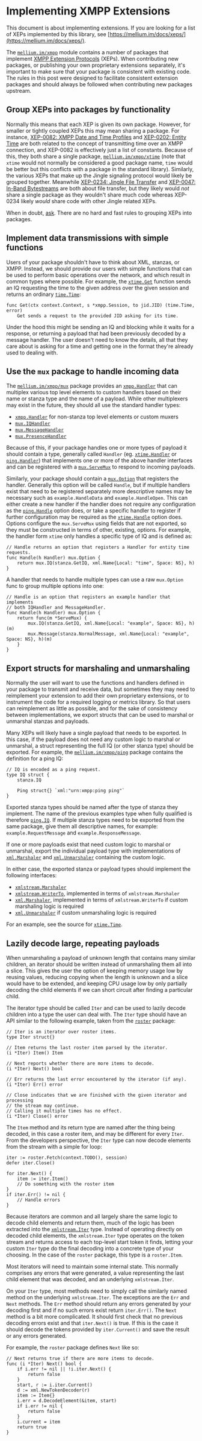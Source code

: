 # Implementing XMPP Extensions

This document is about implementing extensions.
If you are looking for a list of XEPs implemented by this library, see
[https://mellium.im/docs/xeps/](https://mellium.im/docs/xeps/).

The [`mellium.im/xmpp`] module contains a number of packages that implement
[XMPP Extension Protocols][XEP] (XEPs).
When contributing new packages, or publishing your own proprietary extensions
separately, it's important to make sure that your package is consistent with
existing code.
The rules in this post were designed to facilitate consistent extension packages
and should always be followed when contributing new packages upstream.

## Group XEPs into packages by functionality

Normally this means that each XEP is given its own package.
However, for smaller or tightly coupled XEPs this may mean sharing a package.
For instance, [XEP-0082: XMPP Date and Time Profiles][XEP-0082] and [XEP-0202:
Entity Time][XEP-0202] are both related to the concept of transmitting time over
an XMPP connection, and XEP-0082 is effectively just a list of constants.
Because of this, they both share a single package,
[`mellium.im/xmpp/xtime`][`mellium.im/xmpp/xtime`] (note that `xtime` would not
normally be considered a good package name, `time` would be better but this
conflicts with a package in the standard library).
Similarly, the various XEPs that make up the Jingle signaling protocol would
likely be grouped together.
Meanwhile [XEP-0234: Jingle File Transfer][XEP-0234] and [XEP-0047: In-Band
Bytestreams][XEP-0047] are both about file transfer, but they likely would *not*
share a single package as they wouldn't share much code whereas XEP-0234 likely
*would* share code with other Jingle related XEPs.

When in doubt, [ask][support].
There are no hard and fast rules to grouping XEPs into packages.


## Implement data transmissions with simple functions

Users of your package shouldn't have to think about XML, stanzas, or XMPP.
Instead, we should provide our users with simple functions that can be used to
perform basic operations over the network, and which result in common types
where possible.
For example, the [`xtime.Get`] function sends an IQ requesting the time to the
given address over the given session and returns an ordinary [`time.Time`]:

    func Get(ctx context.Context, s *xmpp.Session, to jid.JID) (time.Time, error)
        Get sends a request to the provided JID asking for its time.

Under the hood this might be sending an IQ and blocking while it waits for a
response, or returning a payload that had been previously decoded by a message
handler.
The user doesn't need to know the details, all that they care about is asking
for a time and getting one in the format they're already used to dealing with.


## Use the `mux` package to handle incoming data

The [`mellium.im/xmpp/mux`] package provides an [`xmpp.Handler`] that can
multiplex various top level elements to custom handlers based on their name or
stanza type and the name of a payload.
While other multiplexers may exist in the future, they should all use the
standard handler types:

- [`xmpp.Handler`] for non-stanza top level elements or custom muxers
- [`mux.IQHandler`]
- [`mux.MessageHandler`]
- [`mux.PresenceHandler`]

Because of this, if your package handles one or more types of payload it should
contain a type, generally called `Handler` (eg. [`xtime.Handler`] or
[`ping.Handler`]) that implements one or more of the above handler interfaces
and can be registered with a [`mux.ServeMux`] to respond to incoming payloads.

Similarly, your package should contain a [`mux.Option`] that registers the
handler.
Generally this option will be called `Handle`, but if multiple handlers exist
that need to be registered separately more descriptive names may be necessary
such as `example.HandleData` and `example.HandleOpen`.
This can either create a new handler if the handler does not require any
configuration as the [`ping.Handle`] option does, or take a specific handler to
register if further configuration may be required as the [`xtime.Handle`] option
does.
Options configure the `mux.ServeMux` using fields that are not exported, so they
must be constructed in terms of other, existing, options.
For example, the handler form `xtime` only handles a specific type of IQ and is
defined as:

    // Handle returns an option that registers a Handler for entity time requests.
    func Handle(h Handler) mux.Option {
    	return mux.IQ(stanza.GetIQ, xml.Name{Local: "time", Space: NS}, h)
    }

A handler that needs to handle multiple types can use a raw `mux.Option` func to
group multiple options into one:

    // Handle is an option that registers an example handler that implements
    // both IQHandler and MessageHandler.
    func Handle(h Handler) mux.Option {
    	return func(m *ServeMux) {
    		mux.IQ(stanza.GetIQ, xml.Name{Local: "example", Space: NS}, h)(m)
    		mux.Message(stanza.NormalMessage, xml.Name{Local: "example", Space: NS}, h)(m)
    	}
    }


## Export structs for marshaling and unmarshaling

Normally the user will want to use the functions and handlers defined in your
package to transmit and receive data, but sometimes they may need to reimplement
your extension to add their own proprietary extensions, or to instrument the
code for a required logging or metrics library.
So that users can reimplement as little as possible, and for the sake of
consistency between implementations, we export structs that can be used to
marshal or unmarshal stanzas and payloads.

Many XEPs will likely have a single payload that needs to be exported.
In this case, if the payload does not need any custom logic to marshal or
unmarshal, a struct representing the full IQ (or other stanza type) should be
exported.
For example, the [`mellium.im/xmpp/ping`] package contains the definition for a
ping IQ:

    // IQ is encoded as a ping request.
    type IQ struct {
    	stanza.IQ

    	Ping struct{} `xml:"urn:xmpp:ping ping"`
    }

Exported stanza types should be named after the type of stanza they implement.
The name of the previous examples type when fully qualified is therefore
[`ping.IQ`].
If multiple stanza types need to be exported from the same package, give them
all descriptive names, for example: `example.RequestMessage` and
`example.ResponseMessage`.

If one or more payloads exist that need custom logic to marshal or unmarshal,
export the individual payload type with implementations of [`xml.Marshaler`]
and [`xml.Unmarshaler`] containing the custom logic.

In either case, the exported stanza or payload types should implement the
following interfaces:

- [`xmlstream.Marshaler`]
- [`xmlstream.WriterTo`], implemented in terms of `xmlstream.Marshaler`
- [`xml.Marshaler`], implemented in terms of `xmlstream.WriterTo` if custom
  marshaling logic is required
- [`xml.Unmarshaler`] if custom unmarshaling logic is required

For an example, see the source for [`xtime.Time`].


## Lazily decode large, repeating payloads

When unmarshaling a payload of unknown length that contains many similar
children, an iterator should be written instead of unmarshaling them all into a
slice.
This gives the user the option of keeping memory usage low by reusing values,
reducing copying when the length is unknown and a slice would have to be
extended, and keeping CPU usage low by only partially decoding the child
elements if we can short circuit after finding a particular child.

The iterator type should be called `Iter` and can be used to lazily decode
children into a type the user can deal with.
The `Iter` type should have an API similar to the following example, taken from
the [`roster`] package:

```
// Iter is an iterator over roster items.
type Iter struct{}

// Item returns the last roster item parsed by the iterator.
(i *Iter) Item() Item

// Next reports whether there are more items to decode.
(i *Iter) Next() bool

// Err returns the last error encountered by the iterator (if any).
(i *Iter) Err() error

// Close indicates that we are finished with the given iterator and processing
// the stream may continue.
// Calling it multiple times has no effect.
(i *Iter) Close() error
```

The `Item` method and its return type are named after the thing being
decoded, in this case a roster item, and may be different for every `Iter`.
From the developers perspective, the `Iter` type can now decode elements from
the stream with a simple for loop:

```
iter := roster.Fetch(context.TODO(), session)
defer iter.Close()

for iter.Next() {
	item := iter.Item()
	// Do something with the roster item
}
if iter.Err() != nil {
	// Handle errors
}
```

Because iterators are common and all largely share the same logic to decode
child elements and return them, much of the logic has been extracted into the
[`xmlstream.Iter`] type.
Instead of operating directly on decoded child elements, the `xmlstream.Iter`
type operates on the token stream and returns access to each top-level start
token it finds, letting your custom `Iter` type do the final decoding into a
concrete type of your choosing.
In the case of the `roster` package, this type is a `roster.Item`.

Most iterators will need to maintain some internal state.
This normally comprises any errors that were generated, a value representing the
last child element that was decoded, and an underlying `xmlstream.Iter`.

On your `Iter` type, most methods need to simply call the similarly named method
on the underlying `xmlstream.Iter`.
The exceptions are the `Err` and `Next` methods.
The `Err` method should return any errors generated by your decoding first and
if no such errors exist return `iter.Err()`.
The `Next` method is a bit more complicated.
It should first check that no previous decoding errors exist and that
`iter.Next()` is true.
If this is the case it should decode the tokens provided by `iter.Current()` and
save the result or any errors generated.

For example, the `roster` package defines `Next` like so:

```
// Next returns true if there are more items to decode.
func (i *Iter) Next() bool {
	if i.err != nil || !i.iter.Next() {
		return false
	}
	start, r := i.iter.Current()
	d := xml.NewTokenDecoder(r)
	item := Item{}
	i.err = d.DecodeElement(&item, start)
	if i.err != nil {
		return false
	}
	i.current = item
	return true
}
```


[`xmlstream.Iter`]: https://pkg.go.dev/mellium.im/xmlstream#Iter
[`mellium.im/xmpp`]: https://pkg.go.dev/mellium.im/xmpp/mux
[`mellium.im/xmpp/mux`]: https://pkg.go.dev/mellium.im/xmpp/mux
[`mellium.im/xmpp/ping`]: https://pkg.go.dev/mellium.im/xmpp/ping
[`mellium.im/xmpp/xtime`]: https://pkg.go.dev/mellium.im/xmpp/xtime
[`mux.IQHandler`]: https://pkg.go.dev/mellium.im/xmpp/mux#IQHandler
[`mux.MessageHandler`]: https://pkg.go.dev/mellium.im/xmpp/mux#MessageHandler
[`mux.Option`]: https://pkg.go.dev/mellium.im/xmpp/mux#Option
[`mux.PresenceHandler`]: https://pkg.go.dev/mellium.im/xmpp/mux#PresenceHandler
[`mux.ServeMux`]: https://pkg.go.dev/mellium.im/xmpp/mux#ServeMux
[`ping.Handle`]: https://pkg.go.dev/mellium.im/xmpp/ping#Handle
[`ping.Handler`]: https://pkg.go.dev/mellium.im/xmpp/ping#Handler
[`ping.IQ`]: https://pkg.go.dev/mellium.im/xmpp/ping#IQ
[`roster`]: https://pkg.go.dev/mellium.im/xmpp/roster
[`roster.Item`]: https://pkg.go.dev/mellium.im/xmpp/roster#Item
[support]: https://mellium.im/docs/SUPPORT
[`time.Time`]: https://golang.org/pkg/time/#Time
[XEP-0047]: https://xmpp.org/extensions/xep-0047.html
[XEP-0082]: https://xmpp.org/extensions/xep-0082.html
[XEP-0202]: https://xmpp.org/extensions/xep-0202.html
[XEP-0234]: https://xmpp.org/extensions/xep-0234.html
[XEP]: https://xmpp.org/extensions/
[`xml.Marshaler`]: https://golang.org/pkg/encoding/xml/#Marshaler
[`xmlstream.Marshaler`]: https://pkg.go.dev/mellium.im/xmlstream#Marshaler
[`xmlstream.WriterTo`]: https://pkg.go.dev/mellium.im/xmlstream#WriterTo
[`xml.Unmarshaler`]: https://golang.org/pkg/encoding/xml/#Unmarshaler
[`xmpp.Handler`]: https://pkg.go.dev/mellium.im/xmpp#Handler
[`xtime.Get`]: https://pkg.go.dev/mellium.im/xmpp/xtime#Get
[`xtime.Handle`]: https://pkg.go.dev/mellium.im/xmpp/xtime#Handle
[`xtime.Handler`]: https://pkg.go.dev/mellium.im/xmpp/xtime#Handler
[`xtime.Time`]: https://pkg.go.dev/mellium.im/xmpp/xtime#Time
